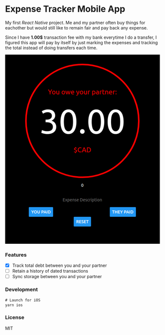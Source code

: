 # Expense Tracker Mobile App

My first *React Native* project. Me and my partner often buy things for eachother but would still like to remain 
fair and pay back any expense.

Since I have **1.00$** transaction fee with my bank everytime I do a transfer, I figured this app will pay by itself by just 
marking the expenses and tracking the total instead of doing transfers each time.

![demo](assets/demo.png)

### Features
- [x] Track total debt between you and your partner
- [ ] Retain a history of dated transactions
- [ ] Sync storage between you and your partner

### Development

```
# Launch for iOS
yarn ios
```

### License
MIT